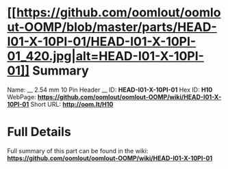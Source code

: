 
[[https://github.com/oomlout/oomlout-OOMP/blob/master/parts/HEAD-I01-X-10PI-01/HEAD-I01-X-10PI-01_420.jpg|alt=HEAD-I01-X-10PI-01]] 
Summary
=================

Name: __ 2.54 mm 10 Pin Header __
ID: __HEAD-I01-X-10PI-01__
Hex ID: __H10__
WebPage: __https://github.com/oomlout/oomlout-OOMP/wiki/HEAD-I01-X-10PI-01__
Short URL: __http://oom.lt/H10__

Full Details
==========================
Full summary of this part can be found in the wiki:   
__https://github.com/oomlout/oomlout-OOMP/wiki/HEAD-I01-X-10PI-01__   

